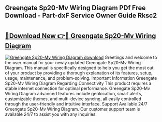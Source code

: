 ## Greengate Sp20-Mv Wiring Diagram PDf Free Download - Part-dxF Service Owner Guide Rksc2

# <h2><a href="http://dfm7k4l.blite.top/?on=Greengate+Sp20-Mv+Wiring+Diagram">🔗Download New 👉🔴 Greengate Sp20-Mv Wiring Diagram</a></h2>

[![Greengate Sp20-Mv Wiring Diagram download](https://i.imgur.com/lujVjoI.png)](http://dfm7k4l.blite.top/?on=Greengate+Sp20-Mv+Wiring+Diagram)
Greetings and welcome to the user manual for your newly updated Greengate Sp20-Mv Wiring Diagram. This manual is specifically designed to help you get the most out of your product by providing a thorough explanation of its features, setup, usage, maintenance, and problem-solving. Important Information Greengate Sp20-Mv Wiring Diagram Regarding Connectivity This product requires a stable internet connection for optimal performance. Greengate Sp20-Mv Wiring Diagram advanced features include geolocation, smart alerts, customizable themes, and multi-device syncing, all easily controlled through the user-friendly and intuitive interface. Support Available 24/7 Greengate Sp20-Mv Wiring Diagram. Our customer support team is available 24/7 to assist you with any inquiries.
